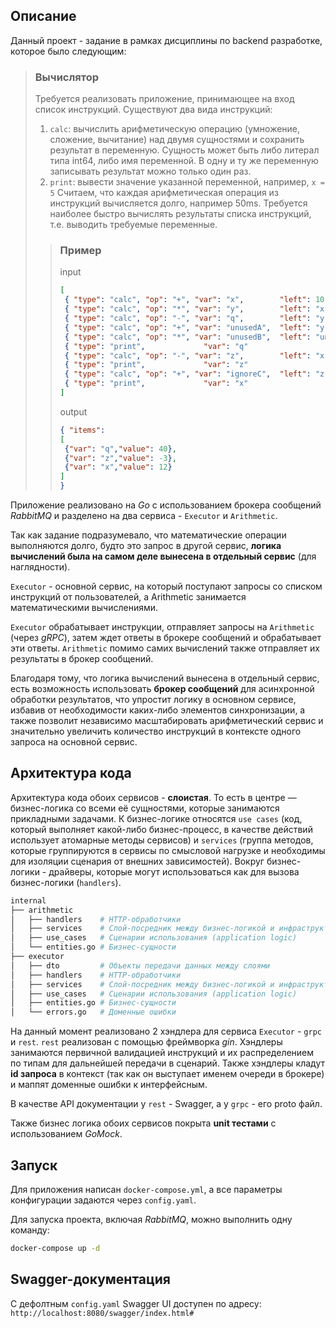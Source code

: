## Описание
Данный проект - задание в рамках дисциплины по backend разработке, которое было следующим:

>### Вычислятор
>
>Требуется реализовать приложение, принимающее на вход список инструкций.
>Существуют два вида инструкций: 
>1. `calc`: вычислить арифметическую операцию (умножение, сложение, вычитание) над двумя сущностями и сохранить результат в переменную. Сущность может быть либо литерал типа int64, либо имя переменной. В одну и ту же переменную записывать результат можно только один раз.
>2. `print`: вывести значение указанной переменной, например, `x = 5` 
>Считаем, что каждая арифметическая операция из инструкций вычисляется долго, например 50ms. Требуется наиболее быстро вычислять результаты списка инструкций, т.е. выводить требуемые переменные.
>
>>### Пример
>>input
>>```json
>>[
>>  { "type": "calc", "op": "+", "var": "x",        "left": 10,   "right": 2    },
>>  { "type": "calc", "op": "*", "var": "y",        "left": "x",  "right": 5    },
>>  { "type": "calc", "op": "-", "var": "q",        "left": "y",  "right": 20   },
>>  { "type": "calc", "op": "+", "var": "unusedA",  "left": "y",  "right": 100  },
>>  { "type": "calc", "op": "*", "var": "unusedB",  "left": "unusedA", "right": 2 },
>>  { "type": "print",             "var": "q"                        },
>>  { "type": "calc", "op": "-", "var": "z",        "left": "x",  "right": 15   },
>>  { "type": "print",             "var": "z"                        },
>>  { "type": "calc", "op": "+", "var": "ignoreC",  "left": "z",  "right": "y"  },
>>  { "type": "print",             "var": "x"                        }
>>]
>>```
>>
>>output
>>```json
>>{ "items":
>>[
>>  {"var": "q","value": 40},
>>  {"var": "z","value": -3},
>>  {"var": "x","value": 12}
>>]
>>}
>>```

Приложение реализовано на *Go* с использованием брокера сообщений *RabbitMQ* и разделено на два сервиса - `Executor` и `Arithmetic`.

Так как задание подразумевало, что математические операции выполняются долго, будто это запрос в другой сервис,
**логика вычислений была на самом деле вынесена в отдельный сервис** (для наглядности).

`Executor` - основной сервис, на который поступают запросы со списком инструкций от пользователей, 
а Arithmetic занимается математическими вычислениями.

`Executor` обрабатывает инструкции, отправляет запросы на `Arithmetic` (через *gRPC*), затем ждет ответы в брокере сообщений и обрабатывает эти ответы.
`Arithmetic` помимо самих вычислений также отправляет их результаты в брокер сообщений.

Благодаря тому, что логика вычислений вынесена в отдельный сервис, есть возможность использовать **брокер сообщений** для асинхронной обработки результатов,
что упростит логику в основном сервисе, избавив от необходимости каких-либо элементов синхронизации, 
а также позволит независимо масштабировать арифметический сервис и значительно увеличить количество инструкций в контексте одного запроса на основной сервис.

## Архитектура кода

Архитектура кода обоих сервисов - **слоистая**. То есть в центре — бизнес-логика со всеми её сущностями, которые занимаются прикладными задачами. 
К бизнес-логике относятся `use cases` (код, который выполняет какой-либо бизнес-процесс, в качестве действий использует атомарные методы сервисов) 
и `services` (группа методов, которые группируются в сервисы по смысловой нагрузке и необходимы для изоляции сценария от внешних зависимостей). 
Вокруг бизнес-логики - драйверы, которые могут использоваться как для вызова бизнес-логики (`handlers`).

```bash
internal
├── arithmetic
│   ├── handlers    # HTTP-обработчики
│   ├── services    # Слой-посредник между бизнес-логикой и инфраструктурой
│   ├── use_cases   # Сценарии использования (application logic)
│   └── entities.go # Бизнес-сущности
├── executor
│   ├── dto         # Объекты передачи данных между слоями
│   ├── handlers    # HTTP-обработчики
│   ├── services    # Слой-посредник между бизнес-логикой и инфраструктурой
│   ├── use_cases   # Сценарии использования (application logic)
│   ├── entities.go # Бизнес-сущности
│   └── errors.go   # Доменные ошибки
```

На данный момент реализовано 2 хэндлера для сервиса `Executor` - `grpc` и `rest`.
`rest` реализован с помощью фреймворка *gin*. Хэндлеры занимаются первичной валидацией инструкций и их распределением по типам для дальнейшей передачи в сценарий. 
Также хэндлеры кладут **id запроса** в контекст (так как он выступает именем очереди в брокере) и маппят доменные ошибки к интерфейсным.

В качестве API документации у `rest` - Swagger, а у `grpc` - его proto файл.

Также бизнес логика обоих сервисов покрыта **unit тестами** с использованием *GoMock*.

## Запуск

Для приложения написан `docker-compose.yml`, а все параметры конфигурации задаются через `config.yaml`.

Для запуска проекта, включая *RabbitMQ*, можно выполнить одну команду:

```sh
docker-compose up -d
```

## Swagger-документация

С дефолтным `config.yaml` Swagger UI доступен по адресу: `http://localhost:8080/swagger/index.html#`